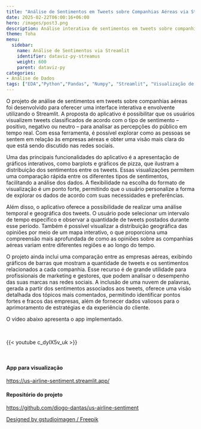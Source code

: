 ```yaml
---
title: "Análise de Sentimentos em Tweets sobre Companhias Aéreas via Streamlit"
date: 2025-02-22T06:00:16+06:00
hero: /images/post3.png
description: Análise interativa de sentimentos em tweets sobre companhias aéreas.
theme: Toha
menu:
  sidebar:
    name: Análise de Sentimentos via Streamlit
    identifier: dataviz-py-streamus
    weight: 600
    parent: dataviz-py
categories: 
- Análise de Dados
tags: ["EDA","Python","Pandas", "Numpy", "Streamlit", "Visualização de Dados"]
---
```



O projeto de análise de sentimentos em tweets sobre companhias aéreas foi desenvolvido para oferecer uma interface interativa e envolvente utilizando o Streamlit. A proposta do aplicativo é possibilitar que os usuários visualizem tweets classificados de acordo com o tipo de sentimento – positivo, negativo ou neutro – para analisar as percepções do público em tempo real. Com essa ferramenta, é possível explorar como as pessoas se sentem em relação às empresas aéreas e obter uma visão mais clara do que está sendo discutido nas redes sociais.

Uma das principais funcionalidades do aplicativo é a apresentação de gráficos interativos, como barplots e gráficos de pizza, que ilustram a distribuição dos sentimentos entre os tweets. Essas visualizações permitem uma comparação rápida entre os diferentes tipos de sentimentos, facilitando a análise dos dados. A flexibilidade na escolha do formato de visualização é um ponto forte, permitindo que o usuário personalize a forma de explorar os dados de acordo com suas necessidades e preferências.

Além disso, o aplicativo oferece a possibilidade de realizar uma análise temporal e geográfica dos tweets. O usuário pode selecionar um intervalo de tempo específico e observar a quantidade de tweets postados durante esse período. Também é possível visualizar a distribuição geográfica das opiniões por meio de um mapa interativo, o que proporciona uma compreensão mais aprofundada de como as opiniões sobre as companhias aéreas variam entre diferentes regiões e ao longo do tempo.

O projeto ainda inclui uma comparação entre as empresas aéreas, exibindo gráficos de barras que mostram a quantidade de tweets e os sentimentos relacionados a cada companhia. Esse recurso é de grande utilidade para profissionais de marketing e gestores, que podem analisar o desempenho das suas marcas nas redes sociais. A inclusão de uma nuvem de palavras, gerada a partir dos sentimentos associados aos tweets, oferece uma visão detalhada dos tópicos mais comentados, permitindo identificar pontos fortes e fracos das empresas, além de fornecer dados valiosos para o aprimoramento de estratégias e da experiência do cliente.

O vídeo abaixo apresenta o app implementado. 

<br>

{{< youtube c_dyIX5v_uk >}}

<br>

#### App para visualização 

https://us-airline-sentiment.streamlit.app/

#### Repositório do projeto

https://github.com/diogo-dantas/us-airline-sentiment



<a href="http://www.freepik.com">Designed by gstudioimagen / Freepik</a>